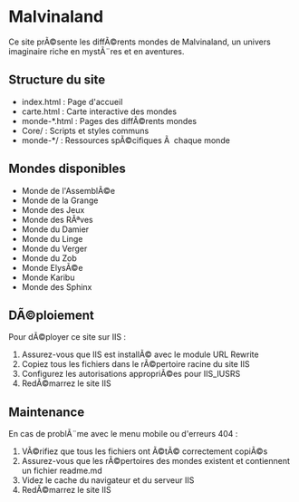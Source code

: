 ﻿# Malvinaland

Ce site prÃ©sente les diffÃ©rents mondes de Malvinaland, un univers imaginaire riche en mystÃ¨res et en aventures.

## Structure du site

* index.html : Page d'accueil
* carte.html : Carte interactive des mondes
* monde-*.html : Pages des diffÃ©rents mondes
* Core/ : Scripts et styles communs
* monde-*/ : Ressources spÃ©cifiques Ã  chaque monde

## Mondes disponibles

* Monde de l'AssemblÃ©e
* Monde de la Grange
* Monde des Jeux
* Monde des RÃªves
* Monde du Damier
* Monde du Linge
* Monde du Verger
* Monde du Zob
* Monde ElysÃ©e
* Monde Karibu
* Monde des Sphinx

## DÃ©ploiement

Pour dÃ©ployer ce site sur IIS :

1. Assurez-vous que IIS est installÃ© avec le module URL Rewrite
2. Copiez tous les fichiers dans le rÃ©pertoire racine du site IIS
3. Configurez les autorisations appropriÃ©es pour IIS_IUSRS
4. RedÃ©marrez le site IIS

## Maintenance

En cas de problÃ¨me avec le menu mobile ou d'erreurs 404 :

1. VÃ©rifiez que tous les fichiers ont Ã©tÃ© correctement copiÃ©s
2. Assurez-vous que les rÃ©pertoires des mondes existent et contiennent un fichier readme.md
3. Videz le cache du navigateur et du serveur IIS
4. RedÃ©marrez le site IIS
